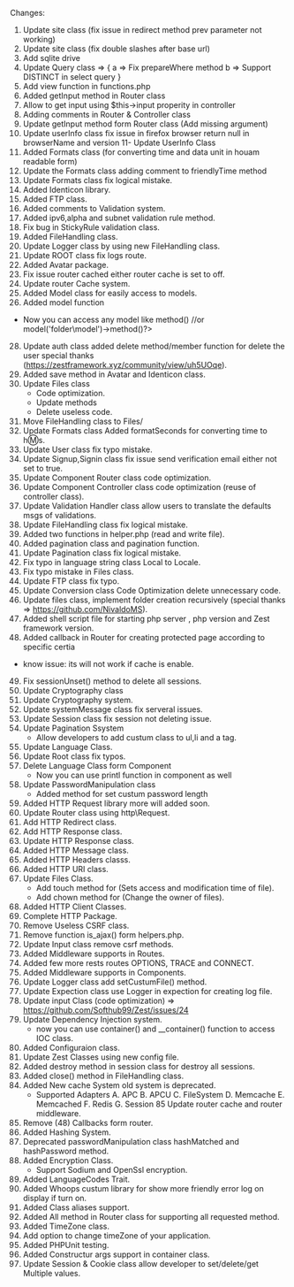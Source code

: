 Changes:
1. Update site class (fix issue in redirect method prev parameter not working)
2. Update site class (fix double slashes after base url)
3. Add sqlite drive
4. Update Query class => {
     a => Fix prepareWhere method
     b => Support DISTINCT in select query
}
5. Add view function in functions.php
6. Added getInput method in Router class
7. Allow to get input using $this->input properity in controller
8. Adding comments in Router & Controller class
9. Update getInput method form Router class (Add missing argument)
10. Update userInfo class fix issue in firefox browser return null in browserName and version
11- Update UserInfo Class
12. Added Formats class (for converting time and data unit in houam readable form)
13. Update the Formats class adding comment to friendlyTime method
14. Update Formats class fix logical mistake.
15. Added Identicon library.
16. Added FTP class.
17. Added comments to Validation system.
18. Added ipv6,alpha and subnet validation rule method.
19. Fix bug in StickyRule validation class.
20. Added FileHandling class.
21. Update Logger class by using new FileHandling class.
22. Update ROOT class fix logs route.
23. Added Avatar package.
24. Fix issue router cached either router cache is set to off.
25. Update router Cache system.
26. Added Model class for easily access to models.
27. Added model function
   - Now you can access any model like <?php model('name')->method() //or model('folder\model')->method()?>	
28. Update auth class added delete method/member function for delete the user special thanks (https://zestframework.xyz/community/view/uh5UOqe).
29. Added save method in Avatar and Identicon class.
30. Update Files class
    - Code optimization.
    - Update methods 
    - Delete useless code.
31. Move FileHandling class to Files/
32. Update Formats class Added formatSeconds for converting time to h:m:s.
33. Update User class fix typo mistake.
34. Update Signup,Signin class fix issue send verification email either not set to true.
35. Update Component Router class code optimization.
36. Update Component Controller class code optimization (reuse of controller class). 	
37. Update Validation Handler class allow users to translate the defaults msgs of validations.
38. Update FileHandling class fix logical mistake.
39. Added two functions in helper.php (read and write file).
40. Added pagination class and pagination function.
41. Update Pagination class fix logical mistake.
42. Fix typo in language string class Local to Locale.
43. Fix typo mistake in Files class.
44. Update FTP class fix typo.
45. Update Conversion class Code Optimization delete unnecessary code.
46. Update files class, implement folder creation recursively (special thanks => https://github.com/NivaldoMS).
47. Added shell script file for starting php server , php version and Zest framework version.
48. Added callback in Router for creating protected page according to specific certia
   - know issue: its will not work if cache is enable.
49. Fix sessionUnset() method to delete all sessions.
50. Update Cryptography class
51. Update Cryptography system.
52. Update systemMessage class fix serveral issues.
53. Update Session class fix session not deleting issue.
54. Update Pagination Ssystem 
    - Allow developers to add custum class to ul,li and a tag.
55. Update Language Class.
56. Update Root class fix typos.
57. Delete Language Class form Component 
	- Now you can use printl function in component as well
58. Update PasswordManipulation class
    - Added method for set custum password length
59. Added HTTP Request library more will added soon.
60. Update Router class using http\Request.
61. Add HTTP Redirect class.
62. Add HTTP Response class.
63. Update HTTP Response class.
64. Added HTTP Message class.
65. Added HTTP Headers classs.
66. Added HTTP URI class.
67. Update Files Class.
    - Add touch method for (Sets access and modification time of file).
	- Add chown method for (Change the owner of files).
68. Added HTTP Client Classes.
69. Complete HTTP Package.
70. Remove Useless CSRF class.
71. Remove function is_ajax() form helpers.php.
72. Update Input class remove csrf methods.
73. Added Middleware supports in Routes.
74. Added few more rests routes OPTIONS, TRACE and CONNECT.
75. Added Middleware supports in Components.
76. Update Logger class add setCustumFile() method.
77. Update Expection class use Logger in expection for creating log file.
78. Update input Class (code optimization) => https://github.com/Softhub99/Zest/issues/24
79. Update Dependency Injection system.
    - now you can use container() and __container() function to access IOC class.
80. Added Configuraion class.
81. Update Zest Classes using new config file.
82. Added destroy method in session class for destroy all sessions.
83. Added close() method in FileHandling class.
84. Added New cache System old system is deprecated.
	- Supported Adapters
	  A. APC
	  B. APCU
	  C. FileSystem
	  D. Memcache
	  E. Memcached
	  F. Redis
	  G. Session
85 Update router cache and router middleware.	  
86. Remove (48) Callbacks form router.
87. Added Hashing System.
88. Deprecated passwordManipulation class hashMatched and hashPassword method.
89. Added Encryption Class.
	- Support Sodium and OpenSsl encryption.
90. Added LanguageCodes Trait.
91. Added Whoops custum library for show more friendly error log on display if turn on.
92. Added Class aliases support.
93. Added All method in Router class for supporting all requested method.
94. Added TimeZone class.
95. Add option to change timeZone of your application.
96. Added PHPUnit testing.
97. Added Constructur args support in container class.
98. Update Session & Cookie class allow developer to set/delete/get Multiple values.

